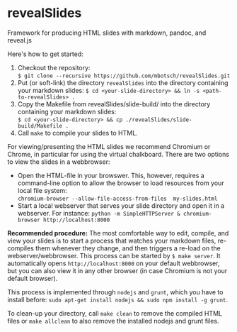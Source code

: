 # revealSlides

Framework for producing HTML slides with markdown, pandoc, and reveal.js

Here's how to get started:

1. Checkout the repository:\
   `$ git clone --recursive https://github.com/mbotsch/revealSlides.git`
2. Put (or soft-link) the directory `revealSlides` into the directory containing your markdown slides:
   `$ cd <your-slide-directory> && ln -s <path-to-revealSlides> .`
3. Copy the Makefile from revealSlides/slide-build/ into the directory containing your markdown slides:\
   `$ cd <your-slide-directory> && cp ./revealSlides/slide-build/Makefile .`
4. Call `make` to compile your slides to HTML.

For viewing/presenting the HTML slides we recommend Chromium or Chrome, in particular for using the
virtual chalkboard. There are two options to view the slides in a webbrowser:
- Open the HTML-file in your browswer. This, however, requires a command-line option to allow
  the browser to load resources from your local file system:\
  `chromium-browser --allow-file-access-from-files  my-slides.html`
- Start a local webserver that serves your slide directory and open it in a webserver. For instance:
  `python -m SimpleHTTPServer & chromium-browser http://localhost:8000`

**Recommended procedure:** The most comfortable way to edit, compile, and view your slides is to start a process that watches
your markdown files, re-compiles them whenever they change, and then triggers a re-load on the
webserver/webbrowser. This process can be started by `$ make server`. It automatically opens `http://localhost:8000`
on your default webbrowser, but you can also view it in any other browser (in case Chromium is not your default browser).

This process is implemented through `nodejs` and `grunt`, which you have to install before:
`sudo apt-get install nodejs && sudo npm install -g grunt`.

To clean-up your directory, call `make clean` to remove the compiled HTML files or `make allclean` to also
remove the installed nodejs and grunt files.

